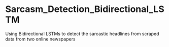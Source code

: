 # Sarcasm_Detection_Bidirectional_LSTM
Using Bidirectional LSTMs to detect the sarcastic headlines from scraped data from two online newspapers
